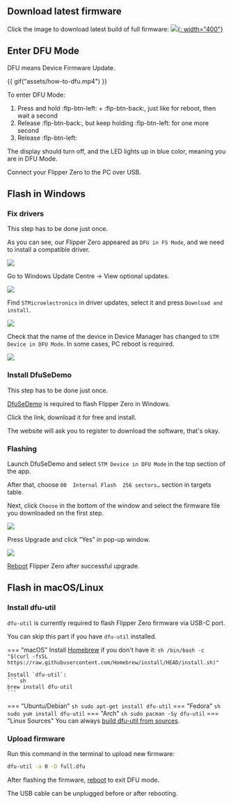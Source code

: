 ## Download latest firmware

Click the image to download latest build of full firmware:
[![](https://update.flipperzero.one/latest-firmware-banner.png){: width="400"}](https://update.flipperzero.one/release/full.dfu)

## Enter DFU Mode

DFU means Device Firmware Update.

{{ gif("assets/how-to-dfu.mp4") }}

To enter DFU Mode:

1. Press and hold :flp-btn-left: + :flp-btn-back:, just like for reboot, then wait a second
2. Release :flp-btn-back:, but keep holding :flp-btn-left: for one more second
3. Release :flp-btn-left:

The display should turn off, and the LED lights up in blue color, meaning you are in DFU Mode.

Connect your Flipper Zero to the PC over USB.

## Flash in Windows

### Fix drivers

This step has to be done just once.

As you can see, our Flipper Zero appeared as `DFU in FS Mode`, and we need to install a compatible driver.

![](../../assets/flashing-firmware/win-device-manager.png)

Go to Windows Update Centre -> View optional updates.

![](../../assets/flashing-firmware/win-driver-update.png)

Find `STMicroelectronics` in driver updates, select it and press `Download and install`.

![](../../assets/flashing-firmware/win-driver-update-2.png)

Check that the name of the device in Device Manager has changed to `STM Device in DFU Mode`.
In some cases, PC reboot is required.

![](../../assets/flashing-firmware/win-device-manager-updated.png)

### Install DfuSeDemo

This step has to be done just once.

[DfuSeDemo](https://www.st.com/en/development-tools/stsw-stm32080.html) is required to flash Flipper Zero in Windows.

Click the link, download it for free and install.

The website will ask you to register to download the software, that's okay.

### Flashing

Launch DfuSeDemo and select `STM Device in DFU Mode` in the top section of the app. 

After that, choose `00  Internal Flash  256 sectors…` section in targets table.

Next, click `Choose` in the bottom of the window and select the firmware file you downloaded on the first step.

![](../../assets/flashing-firmware/dfuse-target.png)

Press Upgrade and click “Yes” in pop-up window.

![](../../assets/flashing-firmware/dfuse-upgrade.png)

[Reboot](rebooting.md) Flipper Zero after successful upgrade.

## Flash in macOS/Linux

### Install dfu-util

`dfu-util` is currently required to flash Flipper Zero firmware via USB-C port.

You can skip this part if you have `dfu-util` installed.

=== "macOS"
    Install [Homebrew](https://brew.sh) if you don't have it:
    ``` sh
    /bin/bash -c "$(curl -fsSL https://raw.githubusercontent.com/Homebrew/install/HEAD/install.sh)"
    ```

    Install `dfu-util`:
    ``` sh
    brew install dfu-util
    ```
=== "Ubuntu/Debian"
    ``` sh
    sudo apt-get install dfu-util
    ```
=== "Fedora"
    ``` sh
    sudo yum install dfu-util
    ```
=== "Arch"
    ``` sh
    sudo pacman -Sy dfu-util
    ```
=== "Linux Sources"
    You can always [build dfu-util from sources](http://dfu-util.sourceforge.net/build.html).

### Upload firmware

Run this command in the terminal to upload new firmware:
``` sh
dfu-util -a 0 -D full.dfu
```

After flashing the firmware, [reboot](rebooting.md) to exit DFU mode.

The USB cable can be unplugged before or after rebooting.

